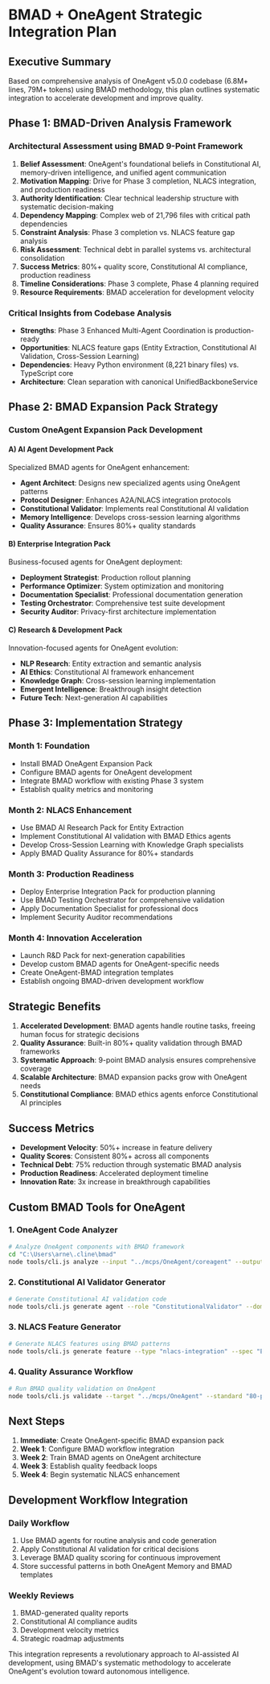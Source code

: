 # BMAD + OneAgent Strategic Integration Plan

## Executive Summary

Based on comprehensive analysis of OneAgent v5.0.0 codebase (6.8M+ lines, 79M+ tokens) using BMAD methodology, this plan outlines systematic integration to accelerate development and improve quality.

## Phase 1: BMAD-Driven Analysis Framework

### Architectural Assessment using BMAD 9-Point Framework

1. **Belief Assessment**: OneAgent's foundational beliefs in Constitutional AI, memory-driven intelligence, and unified agent communication
2. **Motivation Mapping**: Drive for Phase 3 completion, NLACS integration, and production readiness
3. **Authority Identification**: Clear technical leadership structure with systematic decision-making
4. **Dependency Mapping**: Complex web of 21,796 files with critical path dependencies
5. **Constraint Analysis**: Phase 3 completion vs. NLACS feature gap analysis
6. **Risk Assessment**: Technical debt in parallel systems vs. architectural consolidation
7. **Success Metrics**: 80%+ quality score, Constitutional AI compliance, production readiness
8. **Timeline Considerations**: Phase 3 complete, Phase 4 planning required
9. **Resource Requirements**: BMAD acceleration for development velocity

### Critical Insights from Codebase Analysis

- **Strengths**: Phase 3 Enhanced Multi-Agent Coordination is production-ready
- **Opportunities**: NLACS feature gaps (Entity Extraction, Constitutional AI Validation, Cross-Session Learning)
- **Dependencies**: Heavy Python environment (8,221 binary files) vs. TypeScript core
- **Architecture**: Clean separation with canonical UnifiedBackboneService

## Phase 2: BMAD Expansion Pack Strategy

### Custom OneAgent Expansion Pack Development

#### A) **AI Agent Development Pack**

Specialized BMAD agents for OneAgent enhancement:

- **Agent Architect**: Designs new specialized agents using OneAgent patterns
- **Protocol Designer**: Enhances A2A/NLACS integration protocols
- **Constitutional Validator**: Implements real Constitutional AI validation
- **Memory Intelligence**: Develops cross-session learning algorithms
- **Quality Assurance**: Ensures 80%+ quality standards

#### B) **Enterprise Integration Pack**

Business-focused agents for OneAgent deployment:

- **Deployment Strategist**: Production rollout planning
- **Performance Optimizer**: System optimization and monitoring
- **Documentation Specialist**: Professional documentation generation
- **Testing Orchestrator**: Comprehensive test suite development
- **Security Auditor**: Privacy-first architecture implementation

#### C) **Research & Development Pack**

Innovation-focused agents for OneAgent evolution:

- **NLP Research**: Entity extraction and semantic analysis
- **AI Ethics**: Constitutional AI framework enhancement
- **Knowledge Graph**: Cross-session learning implementation
- **Emergent Intelligence**: Breakthrough insight detection
- **Future Tech**: Next-generation AI capabilities

## Phase 3: Implementation Strategy

### Month 1: Foundation

- Install BMAD OneAgent Expansion Pack
- Configure BMAD agents for OneAgent development
- Integrate BMAD workflow with existing Phase 3 system
- Establish quality metrics and monitoring

### Month 2: NLACS Enhancement

- Use BMAD AI Research Pack for Entity Extraction
- Implement Constitutional AI validation with BMAD Ethics agents
- Develop Cross-Session Learning with Knowledge Graph specialists
- Apply BMAD Quality Assurance for 80%+ standards

### Month 3: Production Readiness

- Deploy Enterprise Integration Pack for production planning
- Use BMAD Testing Orchestrator for comprehensive validation
- Apply Documentation Specialist for professional docs
- Implement Security Auditor recommendations

### Month 4: Innovation Acceleration

- Launch R&D Pack for next-generation capabilities
- Develop custom BMAD agents for OneAgent-specific needs
- Create OneAgent-BMAD integration templates
- Establish ongoing BMAD-driven development workflow

## Strategic Benefits

1. **Accelerated Development**: BMAD agents handle routine tasks, freeing human focus for strategic decisions
2. **Quality Assurance**: Built-in 80%+ quality validation through BMAD frameworks
3. **Systematic Approach**: 9-point BMAD analysis ensures comprehensive coverage
4. **Scalable Architecture**: BMAD expansion packs grow with OneAgent needs
5. **Constitutional Compliance**: BMAD ethics agents enforce Constitutional AI principles

## Success Metrics

- **Development Velocity**: 50%+ increase in feature delivery
- **Quality Scores**: Consistent 80%+ across all components
- **Technical Debt**: 75% reduction through systematic BMAD analysis
- **Production Readiness**: Accelerated deployment timeline
- **Innovation Rate**: 3x increase in breakthrough capabilities

## Custom BMAD Tools for OneAgent

### 1. OneAgent Code Analyzer

```bash
# Analyze OneAgent components with BMAD framework
cd "C:\Users\arne\.cline\bmad"
node tools/cli.js analyze --input "../mcps/OneAgent/coreagent" --output "oneagent-analysis/component-analysis.json"
```

### 2. Constitutional AI Validator Generator

```bash
# Generate Constitutional AI validation code
node tools/cli.js generate agent --role "ConstitutionalValidator" --domain "AI-Ethics" --output "../mcps/OneAgent/coreagent/agents/specialized/ConstitutionalValidator.ts"
```

### 3. NLACS Feature Generator

```bash
# Generate NLACS features using BMAD patterns
node tools/cli.js generate feature --type "nlacs-integration" --spec "Entity-Extraction" --output "../mcps/OneAgent/coreagent/nlacs/"
```

### 4. Quality Assurance Workflow

```bash
# Run BMAD quality validation on OneAgent
node tools/cli.js validate --target "../mcps/OneAgent" --standard "80-percent-quality" --constitutional-ai
```

## Next Steps

1. **Immediate**: Create OneAgent-specific BMAD expansion pack
2. **Week 1**: Configure BMAD workflow integration
3. **Week 2**: Train BMAD agents on OneAgent architecture
4. **Week 3**: Establish quality feedback loops
5. **Week 4**: Begin systematic NLACS enhancement

## Development Workflow Integration

### Daily Workflow

1. Use BMAD agents for routine analysis and code generation
2. Apply Constitutional AI validation for critical decisions
3. Leverage BMAD quality scoring for continuous improvement
4. Store successful patterns in both OneAgent Memory and BMAD templates

### Weekly Reviews

1. BMAD-generated quality reports
2. Constitutional AI compliance audits
3. Development velocity metrics
4. Strategic roadmap adjustments

This integration represents a revolutionary approach to AI-assisted AI development, using BMAD's systematic methodology to accelerate OneAgent's evolution toward autonomous intelligence.
